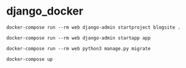 # django_docker

`docker-compose run --rm web django-admin startproject blogsite .`

`docker-compose run --rm web django-admin startapp app`

`docker-compose run --rm web python3 manage.py migrate`

`docker-compose up`

